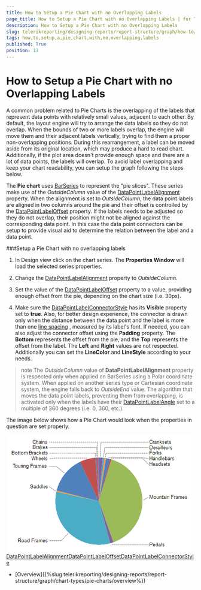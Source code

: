 ```yaml
---
title: How to Setup a Pie Chart with no Overlapping Labels
page_title: How to Setup a Pie Chart with no Overlapping Labels | for Telerik Reporting Documentation
description: How to Setup a Pie Chart with no Overlapping Labels
slug: telerikreporting/designing-reports/report-structure/graph/how-to/how-to-setup-a-pie-chart-with-no-overlapping-labels
tags: how,to,setup,a,pie,chart,with,no,overlapping,labels
published: True
position: 13
---
```


# How to Setup a Pie Chart with no Overlapping Labels



A common problem related to Pie Charts is the overlapping of the labels that represent data points with relatively small values,         adjacent to each other. By default, the layout engine will try to arrange the data labels so they do not overlap. When the bounds of two or more labels overlap,         the engine will move them and their adjacent labels vertically, trying to find them a proper non-overlapping positions. During this rearrangement,         a label can be moved aside from its original location, which may produce a hard to read chart. Additionally, if the plot area doesn't provide         enough space and there are a lot of data points, the labels will overlap. To avoid label overlapping and keep your chart readability,         you can setup the graph following the steps below.       

The __Pie chart__ uses [BarSeries](/reporting/api/Telerik.Reporting.BarSeries) to represent         the "pie slices". These series make use of the *OutsideColumn*         value of the [DataPointLabelAlignment](/reporting/api/Telerik.Reporting.BarSeries#Telerik_Reporting_BarSeries_DataPointLabelAlignment) property.         When the alignment is set to *OutsideColumn*, the data point labels are aligned in two columns around the pie and their offset is controlled         by the [DataPointLabelOffset](/reporting/api/Telerik.Reporting.BarSeries#Telerik_Reporting_BarSeries_DataPointLabelOffset) property. If the labels needs to be         adjusted so they do not overlap, their position might not be aligned against the corresponding data point. In this case the data point connectors         can be setup to provide visual aid to determine the relation between the label and a data point.       

###Setup a Pie Chart with no overlapping labels

1. In Design view click on the chart series. The __Properties Window__ will load the selected series properties.             

1. Change the [DataPointLabelAlignment](/reporting/api/Telerik.Reporting.BarSeries#Telerik_Reporting_BarSeries_DataPointLabelAlignment) property to               *OutsideColumn*.             

1. Set the value of the [DataPointLabelOffset](/reporting/api/Telerik.Reporting.BarSeries#Telerik_Reporting_BarSeries_DataPointLabelOffset) property to a value,               providing enough offset from the pie, depending on the chart size (i.e. 30px).             

1. Make sure the [DataPointLabelConnectorStyle](/reporting/api/Telerik.Reporting.BarSeries#Telerik_Reporting_BarSeries_DataPointLabelConnectorStyle) has its                __Visible__ property set to __true__. Also, for better design experience, the connector is drawn               only when the distance between the data point and the label is more than one               [line spacing](https://msdn.microsoft.com/en-us/library/system.windows.media.fontfamily.linespacing(v=vs.110).aspx)                             , measured by its label's font.               If needed, you can also adjust the connector offset                using the __Padding__ property. The __Bottom__ represents the offset from the pie, and                the __Top__ represents the offset from the label. The __Left__ and __Right__               values are not respected. Additionally you can set the __LineColor__ and __LineStyle__ according               to your needs.           

>note The  *OutsideColumn*  value of  __DataPointLabelAlignment__  property is respected only when applied on BarSeries using a                Polar coordinate system. When applied on another series type or Cartesian coordinate system, the engine falls back to  *OutsideEnd*  value.              The algorithm that moves the data point labels, preventing them from overlapping, is activated only when the labels have their                [DataPointLabelAngle](/reporting/api/Telerik.Reporting.GraphSeriesBase#Telerik_Reporting_GraphSeriesBase_DataPointLabelAngle) set to a multiple of 360 degrees (i.e. 0, 360, etc.).              


The image below shows how a Pie Chart would look when the properties in question are set properly.                           

  ![Outside Column Pie Chart 2](images/Graph/OutsideColumnPieChart2.png)[DataPointLabelAlignment](/reporting/api/Telerik.Reporting.BarSeries#Telerik_Reporting_BarSeries_DataPointLabelAlignment)[DataPointLabelOffset](/reporting/api/Telerik.Reporting.BarSeries#Telerik_Reporting_BarSeries_DataPointLabelOffset)[DataPointLabelConnectorStyle](/reporting/api/Telerik.Reporting.BarSeries#Telerik_Reporting_BarSeries_DataPointLabelConnectorStyle)

 * [Overview]({%slug telerikreporting/designing-reports/report-structure/graph/chart-types/pie-charts/overview%})
